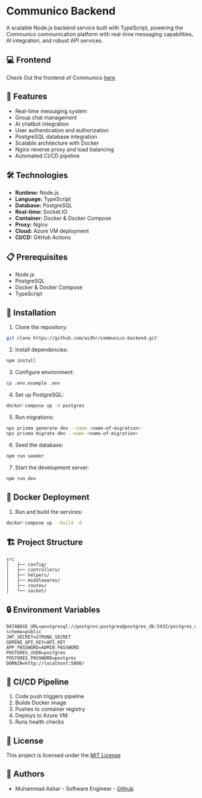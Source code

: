 # Communico Backend

A scalable Node.js backend service built with TypeScript, powering the Communico communication platform with real-time messaging capabilities, AI integration, and robust API services.

## 💻 Frontend

Check Out the frontend of Communico [here](https://github.com/as3hr/communico-frontend)

## 🚀 Features

- Real-time messaging system
- Group chat management
- AI chatbot integration
- User authentication and authorization
- PostgreSQL database integration
- Scalable architecture with Docker
- Nginx reverse proxy and load balancing
- Automated CI/CD pipeline

## 🛠️ Technologies

- **Runtime:** Node.js
- **Language:** TypeScript
- **Database:** PostgreSQL
- **Real-time:** Socket.IO
- **Container:** Docker & Docker Compose
- **Proxy:** Nginx
- **Cloud:** Azure VM deployment
- **CI/CD:** GitHub Actions

## 📋 Prerequisites

- Node.js 
- PostgreSQL 
- Docker & Docker Compose
- TypeScript

## 🔧 Installation

1. Clone the repository:
```bash
git clone https://github.com/as3hr/communico-backend.git
```

2. Install dependencies:
```bash
npm install
```

3. Configure environment:
```bash
cp .env.example .env
```

4. Set up PostgreSQL:
```bash
docker-compose up -d postgres
```

5. Run migrations:
```bash
npx prisma generate dev --name <name-of-migration>
npx prisma migrate dev --name <name-of-migration>
```

6. Seed the database:
```bash
npm run seeder
```

7. Start the development server:
```bash
npm run dev
```

## 🐳 Docker Deployment

1. Run and build the services:
```bash
docker-compose up --build -d
```

## 🏗️ Project Structure

```
src
│   ├── config/
│   ├── controllers/
│   ├── helpers/
│   ├── middlewares/
│   ├── routes/
│   └── socket/
```


## 🔒 Environment Variables

```env
DATABASE_URL=postgresql://postgres:postgres@postgres_db:5432/postgres_db?schema=public
JWT_SECRET=STRONG_SECRET
GEMINI_API_KEY=API_KEY
APP_PASSWORD=ADMIN_PASSWORD
POSTGRES_USER=postgres
POSTGRES_PASSWORD=postgres
DOMAIN=http://localhost:5000/
```

## 🔄 CI/CD Pipeline

1. Code push triggers pipeline
2. Builds Docker image
3. Pushes to container registry
4. Deploys to Azure VM
5. Runs health checks


## 📄 License

This project is licensed under the [MIT License](LICENSE)

## 👥 Authors

- Muhammad Ashar - Software Engineer - [Github](https://github.com/as3hr)